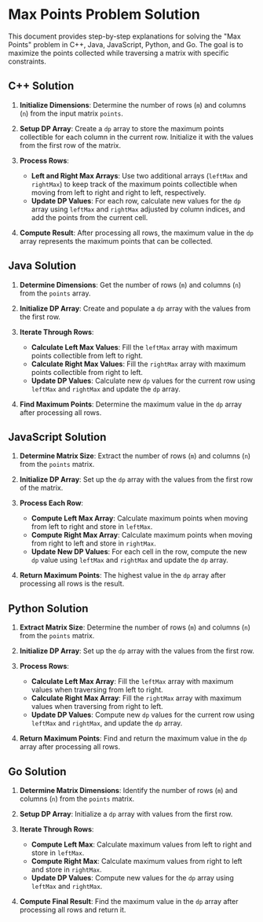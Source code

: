 # Max Points Problem Solution

This document provides step-by-step explanations for solving the "Max Points" problem in C++, Java, JavaScript, Python, and Go. The goal is to maximize the points collected while traversing a matrix with specific constraints.

## C++ Solution

1. **Initialize Dimensions**: Determine the number of rows (`m`) and columns (`n`) from the input matrix `points`.

2. **Setup DP Array**: Create a `dp` array to store the maximum points collectible for each column in the current row. Initialize it with the values from the first row of the matrix.

3. **Process Rows**:
    - **Left and Right Max Arrays**: Use two additional arrays (`leftMax` and `rightMax`) to keep track of the maximum points collectible when moving from left to right and right to left, respectively.
    - **Update DP Values**: For each row, calculate new values for the `dp` array using `leftMax` and `rightMax` adjusted by column indices, and add the points from the current cell.

4. **Compute Result**: After processing all rows, the maximum value in the `dp` array represents the maximum points that can be collected.

## Java Solution

1. **Determine Dimensions**: Get the number of rows (`m`) and columns (`n`) from the `points` array.

2. **Initialize DP Array**: Create and populate a `dp` array with the values from the first row.

3. **Iterate Through Rows**:
    - **Calculate Left Max Values**: Fill the `leftMax` array with maximum points collectible from left to right.
    - **Calculate Right Max Values**: Fill the `rightMax` array with maximum points collectible from right to left.
    - **Update DP Values**: Calculate new `dp` values for the current row using `leftMax` and `rightMax` and update the `dp` array.

4. **Find Maximum Points**: Determine the maximum value in the `dp` array after processing all rows.

## JavaScript Solution

1. **Determine Matrix Size**: Extract the number of rows (`m`) and columns (`n`) from the `points` matrix.

2. **Initialize DP Array**: Set up the `dp` array with the values from the first row of the matrix.

3. **Process Each Row**:
    - **Compute Left Max Array**: Calculate maximum points when moving from left to right and store in `leftMax`.
    - **Compute Right Max Array**: Calculate maximum points when moving from right to left and store in `rightMax`.
    - **Update New DP Values**: For each cell in the row, compute the new `dp` value using `leftMax` and `rightMax` and update the `dp` array.

4. **Return Maximum Points**: The highest value in the `dp` array after processing all rows is the result.

## Python Solution

1. **Extract Matrix Size**: Determine the number of rows (`m`) and columns (`n`) from the `points` matrix.

2. **Initialize DP Array**: Set up the `dp` array with the values from the first row.

3. **Process Rows**:
    - **Calculate Left Max Array**: Fill the `leftMax` array with maximum values when traversing from left to right.
    - **Calculate Right Max Array**: Fill the `rightMax` array with maximum values when traversing from right to left.
    - **Update DP Values**: Compute new `dp` values for the current row using `leftMax` and `rightMax`, and update the `dp` array.

4. **Return Maximum Points**: Find and return the maximum value in the `dp` array after processing all rows.

## Go Solution

1. **Determine Matrix Dimensions**: Identify the number of rows (`m`) and columns (`n`) from the `points` matrix.

2. **Setup DP Array**: Initialize a `dp` array with values from the first row.

3. **Iterate Through Rows**:
    - **Compute Left Max**: Calculate maximum values from left to right and store in `leftMax`.
    - **Compute Right Max**: Calculate maximum values from right to left and store in `rightMax`.
    - **Update DP Values**: Compute new values for the `dp` array using `leftMax` and `rightMax`.

4. **Compute Final Result**: Find the maximum value in the `dp` array after processing all rows and return it.
